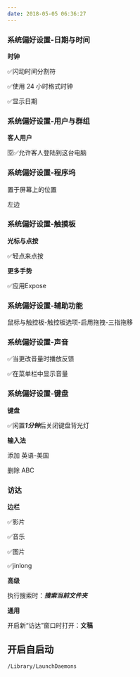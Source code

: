 ```yaml
---
date: 2018-05-05 06:36:27
---
```


### 系统偏好设置-日期与时间

**时钟**

✅闪动时间分割符

✅使用 24 小时格式时钟

✅显示日期



### 系统偏好设置-用户与群组

**客人用户**

🈳️✅允许客人登陆到这台电脑



### 系统偏好设置-程序坞

置于屏幕上的位置

左边



### 系统偏好设置-触摸板

**光标与点按**

✅轻点来点按

**更多手势**

✅应用Expose



### 系统偏好设置-辅助功能

鼠标与触控板-触控板选项-启用拖拽-三指拖移



### 系统偏好设置-声音

✅当更改音量时播放反馈

✅在菜单栏中显示音量



### 系统偏好设置-键盘

**键盘**

✅闲置***1分钟***后关闭键盘背光灯

**输入法**

添加 英语-美国

删除 ABC



### 访达

**边栏**

✅影片

✅音乐

✅图片

✅jinlong

**高级**

执行搜索时：***搜索当前文件夹***

**通用**

开启新“访达”窗口时打开：**文稿**



## 开启自启动

```shell
/Library/LaunchDaemons
```

